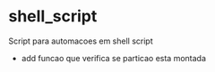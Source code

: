 # shell_script
Script para automacoes em shell script
- add funcao que verifica se particao esta montada
